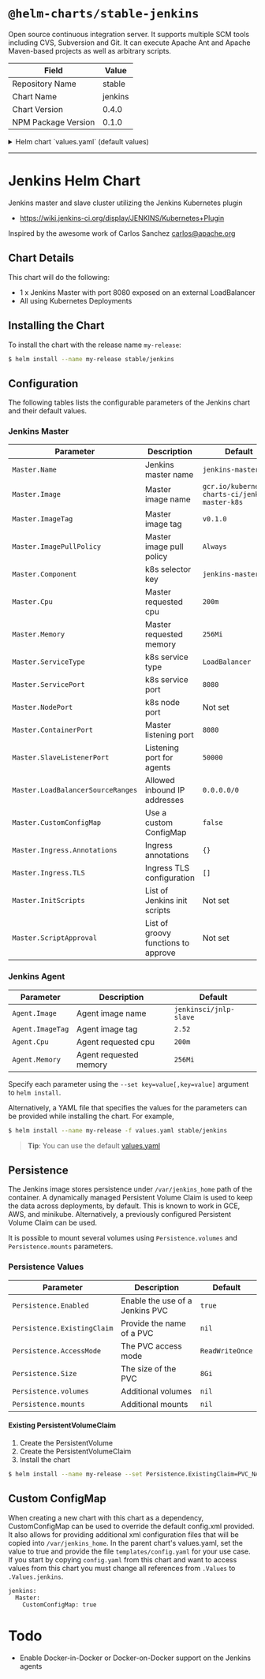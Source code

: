# `@helm-charts/stable-jenkins`

Open source continuous integration server. It supports multiple SCM tools including CVS, Subversion and Git. It can execute Apache Ant and Apache Maven-based projects as well as arbitrary scripts.

| Field               | Value   |
| ------------------- | ------- |
| Repository Name     | stable  |
| Chart Name          | jenkins |
| Chart Version       | 0.4.0   |
| NPM Package Version | 0.1.0   |

<details>

<summary>Helm chart `values.yaml` (default values)</summary>

```yaml
# Default values for jenkins.
# This is a YAML-formatted file.
# Declare name/value pairs to be passed into your templates.
# name: value

Master:
  Name: jenkins-master
  Image: 'gcr.io/kubernetes-charts-ci/jenkins-master-k8s'
  ImageTag: 'v0.7.0'
  ImagePullPolicy: 'Always'
  Component: 'jenkins-master'
  UseSecurity: true
  AdminUser: admin
  # AdminPassword: <defaults to random>
  Cpu: '200m'
  Memory: '256Mi'
  # Set min/max heap here if needed with:
  # JavaOpts: "-Xms512m -Xmx512m"
  ServicePort: 8080
  # For minikube, set this to NodePort, elsewhere use LoadBalancer
  # Use ClusterIP if your setup includes ingress controller
  ServiceType: LoadBalancer
  # Used to create Ingress record (should used with ServiceType: ClusterIP)
  # HostName: jenkins.cluster.local
  # NodePort: <to set explicitly, choose port between 30000-32767
  ContainerPort: 8080
  SlaveListenerPort: 50000
  LoadBalancerSourceRanges:
    - 0.0.0.0/0
  # Used to approve a list of groovy functions in pipelines used the script-security plugin. Can be viewed under /scriptApproval
  # ScriptApproval:
  #   - "method groovy.json.JsonSlurperClassic parseText java.lang.String"
  #   - "new groovy.json.JsonSlurperClassic"
  # List of groovy init scripts to be executed during Jenkins master start
  InitScripts:
  #  - |
  #    print 'adding global pipeline libraries, register properties, bootstrap jobs...'
  CustomConfigMap: false

  Ingress:
    Annotations:
      # kubernetes.io/ingress.class: nginx
      # kubernetes.io/tls-acme: "true"

    TLS:
      # - secretName: jenkins.cluster.local
      #   hosts:
      #     - jenkins.cluster.local

Agent:
  Image: jenkinsci/jnlp-slave
  ImageTag: 2.52
  Cpu: '200m'
  Memory: '256Mi'

Persistence:
  Enabled: true
  ## A manually managed Persistent Volume and Claim
  ## Requires Persistence.Enabled: true
  ## If defined, PVC must be created manually before volume will be bound
  # ExistingClaim:

  ## If defined, volume.beta.kubernetes.io/storage-class: <StorageClass>
  ## Default: volume.alpha.kubernetes.io/storage-class: default
  ##
  # StorageClass:
  AccessMode: ReadWriteOnce
  Size: 8Gi
  volumes:
  #  - name: nothing
  #    emptyDir: {}
  mounts:
#  - mountPath: /var/nothing
#    name: nothing
#    readOnly: true
```

</details>

---

# Jenkins Helm Chart

Jenkins master and slave cluster utilizing the Jenkins Kubernetes plugin

- https://wiki.jenkins-ci.org/display/JENKINS/Kubernetes+Plugin

Inspired by the awesome work of Carlos Sanchez <carlos@apache.org>

## Chart Details

This chart will do the following:

- 1 x Jenkins Master with port 8080 exposed on an external LoadBalancer
- All using Kubernetes Deployments

## Installing the Chart

To install the chart with the release name `my-release`:

```bash
$ helm install --name my-release stable/jenkins
```

## Configuration

The following tables lists the configurable parameters of the Jenkins chart and their default values.

### Jenkins Master

| Parameter                         | Description                         | Default                                          |
| --------------------------------- | ----------------------------------- | ------------------------------------------------ |
| `Master.Name`                     | Jenkins master name                 | `jenkins-master`                                 |
| `Master.Image`                    | Master image name                   | `gcr.io/kubernetes-charts-ci/jenkins-master-k8s` |
| `Master.ImageTag`                 | Master image tag                    | `v0.1.0`                                         |
| `Master.ImagePullPolicy`          | Master image pull policy            | `Always`                                         |
| `Master.Component`                | k8s selector key                    | `jenkins-master`                                 |
| `Master.Cpu`                      | Master requested cpu                | `200m`                                           |
| `Master.Memory`                   | Master requested memory             | `256Mi`                                          |
| `Master.ServiceType`              | k8s service type                    | `LoadBalancer`                                   |
| `Master.ServicePort`              | k8s service port                    | `8080`                                           |
| `Master.NodePort`                 | k8s node port                       | Not set                                          |
| `Master.ContainerPort`            | Master listening port               | `8080`                                           |
| `Master.SlaveListenerPort`        | Listening port for agents           | `50000`                                          |
| `Master.LoadBalancerSourceRanges` | Allowed inbound IP addresses        | `0.0.0.0/0`                                      |
| `Master.CustomConfigMap`          | Use a custom ConfigMap              | `false`                                          |
| `Master.Ingress.Annotations`      | Ingress annotations                 | `{}`                                             |
| `Master.Ingress.TLS`              | Ingress TLS configuration           | `[]`                                             |
| `Master.InitScripts`              | List of Jenkins init scripts        | Not set                                          |
| `Master.ScriptApproval`           | List of groovy functions to approve | Not set                                          |

### Jenkins Agent

| Parameter        | Description            | Default                |
| ---------------- | ---------------------- | ---------------------- |
| `Agent.Image`    | Agent image name       | `jenkinsci/jnlp-slave` |
| `Agent.ImageTag` | Agent image tag        | `2.52`                 |
| `Agent.Cpu`      | Agent requested cpu    | `200m`                 |
| `Agent.Memory`   | Agent requested memory | `256Mi`                |

Specify each parameter using the `--set key=value[,key=value]` argument to `helm install`.

Alternatively, a YAML file that specifies the values for the parameters can be provided while installing the chart. For example,

```bash
$ helm install --name my-release -f values.yaml stable/jenkins
```

> **Tip**: You can use the default [values.yaml](values.yaml)

## Persistence

The Jenkins image stores persistence under `/var/jenkins_home` path of the container. A dynamically managed Persistent Volume
Claim is used to keep the data across deployments, by default. This is known to work in GCE, AWS, and minikube. Alternatively,
a previously configured Persistent Volume Claim can be used.

It is possible to mount several volumes using `Persistence.volumes` and `Persistence.mounts` parameters.

### Persistence Values

| Parameter                   | Description                     | Default         |
| --------------------------- | ------------------------------- | --------------- |
| `Persistence.Enabled`       | Enable the use of a Jenkins PVC | `true`          |
| `Persistence.ExistingClaim` | Provide the name of a PVC       | `nil`           |
| `Persistence.AccessMode`    | The PVC access mode             | `ReadWriteOnce` |
| `Persistence.Size`          | The size of the PVC             | `8Gi`           |
| `Persistence.volumes`       | Additional volumes              | `nil`           |
| `Persistence.mounts`        | Additional mounts               | `nil`           |

#### Existing PersistentVolumeClaim

1. Create the PersistentVolume
1. Create the PersistentVolumeClaim
1. Install the chart

```bash
$ helm install --name my-release --set Persistence.ExistingClaim=PVC_NAME stable/jenkins
```

## Custom ConfigMap

When creating a new chart with this chart as a dependency, CustomConfigMap can be used to override the default config.xml provided.
It also allows for providing additional xml configuration files that will be copied into `/var/jenkins_home`. In the parent chart's values.yaml,
set the value to true and provide the file `templates/config.yaml` for your use case. If you start by copying `config.yaml` from this chart and
want to access values from this chart you must change all references from `.Values` to `.Values.jenkins`.

```
jenkins:
  Master:
    CustomConfigMap: true
```

# Todo

- Enable Docker-in-Docker or Docker-on-Docker support on the Jenkins agents
